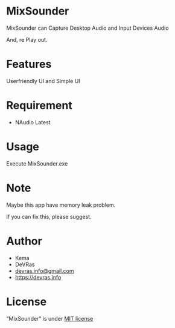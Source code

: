 # MixSounder

MixSounder can Capture Desktop Audio and Input Devices Audio

And, re Play out.

# Features

Userfriendly UI and Simple UI

# Requirement

* NAudio Latest

# Usage

Execute MixSounder.exe

# Note

Maybe this app have memory leak problem.

If you can fix this, please suggest.

# Author

* Kema
* DeVRas
* devras.info@gmail.com
* https://devras.info

# License

"MixSounder" is under [MIT license](https://en.wikipedia.org/MIT_License)

